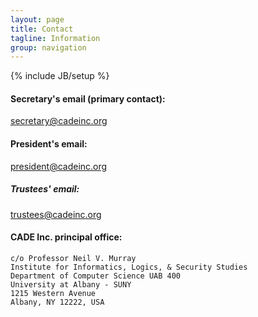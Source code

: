 ```yaml
---
layout: page
title: Contact
tagline: Information
group: navigation
---
```

{% include JB/setup %}

#### Secretary's email (primary contact):

secretary@cadeinc.org

#### President's email:

president@cadeinc.org

##### Trustees' email:

trustees@cadeinc.org 

#### CADE Inc. principal office:

    c/o Professor Neil V. Murray
    Institute for Informatics, Logics, & Security Studies
    Department of Computer Science UAB 400
    University at Albany - SUNY
    1215 Western Avenue
    Albany, NY 12222, USA

